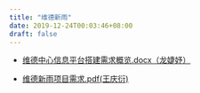 ```yaml
---
title: "维德新雨"
date: 2019-12-24T00:03:46+08:00
draft: false
---
```


* [维德中心信息平台搭建需求概览.docx（龙婕妤）](https://freiwilliger.oss-cn-shenzhen.aliyuncs.com/volunteer/xinyu/维德中心信息平台搭建需求概览.docx)

* [维德新雨项目需求.pdf(王庆衍)](https://freiwilliger.oss-cn-shenzhen.aliyuncs.com/volunteer/xinyu/维德新雨项目需求.pdf)